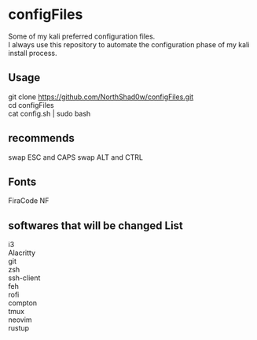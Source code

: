 # configFiles

Some of my kali preferred configuration files.  
I always use this repository to automate the configuration phase of my kali install process.

## Usage

git clone https://github.com/NorthShad0w/configFiles.git  
cd configFiles  
cat config.sh | sudo bash  

## recommends
swap ESC and CAPS
swap ALT and CTRL
## Fonts

FiraCode NF

## softwares that will be changed List

i3  
Alacritty  
git  
zsh  
ssh-client  
feh  
rofi  
compton  
tmux  
neovim    
rustup  
